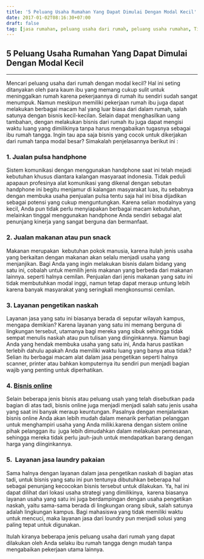 ```yaml
---
title: '5 Peluang Usaha Rumahan Yang Dapat Dimulai Dengan Modal Kecil'
date: 2017-01-02T08:16:30+07:00
draft: false
tag: [jasa rumahan, peluang usaha dari rumah, peluang usaha rumahan, Tips, usaha rumahan]
---
```

## 5 Peluang Usaha Rumahan Yang Dapat Dimulai Dengan Modal Kecil
----
Mencari peluang usaha dari rumah dengan modal kecil? Hal ini seting ditanyakan oleh para kaum ibu yang memang cukup sulit untuk meninggalkan rumah karena pekerjaannya di rumah itu sendiri sudah sangat menumpuk. Namun meskipun memiliki pekerjaan rumah ibu juga dapat melakukan berbagai macam hal yang luar biasa dari dalam rumah, salah satunya dengan bisnis kecil-kecilan. Selain dapat menghasilkan uang tambahan, dengan melakukan bisnis dari rumah itu juga dapat mengisi waktu luang yang dimilikinya tanpa harus mengabaikan tugasnya sebagai ibu rumah tangga. Ingin tau apa saja bisnis yang cocok untuk dikerjakan dari rumah tanpa modal besar? Simakalah penjelasannya berikut ini :

### 1\. Jualan pulsa handphone

Sistem komunikasi dengan menggunakan handphone saat ini telah mejadi kebutuhan khusus diantara kalangan masyaraat indonesia. Tidak peduli apapaun profesinya alat komunikasi yang dikenal dengan sebutan handphone ini begitu menjamur di kalangan masyarakat luas, itu sebabnya dengan membuka usaha penjualan pulsa tentu saja hal ini bisa dijadikan sebagai potensi yang cukup menguntungkan. Karena selian modalnya yang kecil, Anda pun tidak perlu menyiapakan berbagai macam kebutuhan, melainkan tinggal menggunakan handphone Anda sendiri sebagai alat penunjang kinerja yang sangat berguna dan bermanfaat.

### 2\. Jualan makanan atau pun snack

Makanan merupakan  kebutuhan pokok manusia, karena itulah jenis usaha yang berkaitan dengan makanan akan selalu menjadi usaha yang menjanjikan. Bagi Anda yang ingin melakukan bisnis dalam bidang yang satu ini, cobalah untuk memilih jenis makanan yang berbeda dari makanan lainnya. seperti halnya cemilan. Penjualan dari jenis makanan yang satu ini tidak membutuhkan modal inggi, namun tetap dapat meraup untung lebih karena banyak masyarakat yang seringkali mengkonsumsi cemilan.

### 3\. Layanan pengetikan naskah

Layanan jasa yang satu ini biasanya berada di seputar wilayah kampus, mengapa demikian? Karena layanan yang satu ini memang berguna di lingkungan tersebut, utamanya bagi mereka yang sibuk sehingga tidak sempat menulis naskah atau pun tulisan yang diinginkannya. Namun bagi Anda yang hendak membuka usaha yang satu ini, Anda harus pastikan terlebih dahulu apakah Anda memiliki waktu luang yang banya atua tidak? Selian itu berbagai macam alat dalam jasa pengetikan seperti halnya scanner, printer atau bahkan komputernya itu sendiri pun menjadi bagian wajib yang penting untuk diperhatikan.

### 4\. [Bisnis online](/bisnis-online/)

Selain beberapa jenis bisnis atau peluang usah yang telah disebutkan pada bagian di atas tadi, bisnis online juga menjadi menjadi salah satu jenis usaha yang saat ini banyak meraup keuntungan. Pasalnya dengan menjalankan bisnis online Anda akan lebih mudah dalam menarik perhatian pelanggan untuk menghampiri usaha yang Anda miliki.karena dengan sistem online pihak pelanggan itu  juga lebih dimudahkan dalam melakukan pemesanan, sehingga mereka tidak perlu jauh-jauh untuk mendapatkan barang dengan harga yang diinginkannya.

### 5.  Layanan jasa laundry pakaian

Sama halnya dengan layanan dalam jasa pengetikan naskah di bagian atas tadi, untuk bisnis yang satu ini pun tentunya dibutuhkan beberapa hal sebagai penunjang kecocokan bisnis tersebut untuk dilakukan. Ya, hal ini dapat dilihat dari lokasi usaha strategi yang dimilikinya,  karena biasanya layanan usaha yang satu ini juga berdampingan dengan usaha pengetikan naskah, yaitu sama-sama berada di lingkungan orang sibuk, salah satunya adalah lingkungan kampus. Bagi mahasiswa yang tidak memiliki waktu untuk mencuci, maka layanan jasa dari loundry pun menjadi solusi yang paling tepat untuk digunakan.

Itulah kiranya beberapa jenis peluang usaha dari rumah yang dapat dilakukan oleh Anda selaku ibu rumah tangga dengn mudah tanpa mengabaikan pekerjaan utama lainnya.